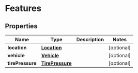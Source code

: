 # Features

## Properties
Name | Type | Description | Notes
------------ | ------------- | ------------- | -------------
**location** | [**Location**](Location.md) |  |  [optional]
**vehicle** | [**Vehicle**](Vehicle.md) |  |  [optional]
**tirePressure** | [**TirePressure**](TirePressure.md) |  |  [optional]
